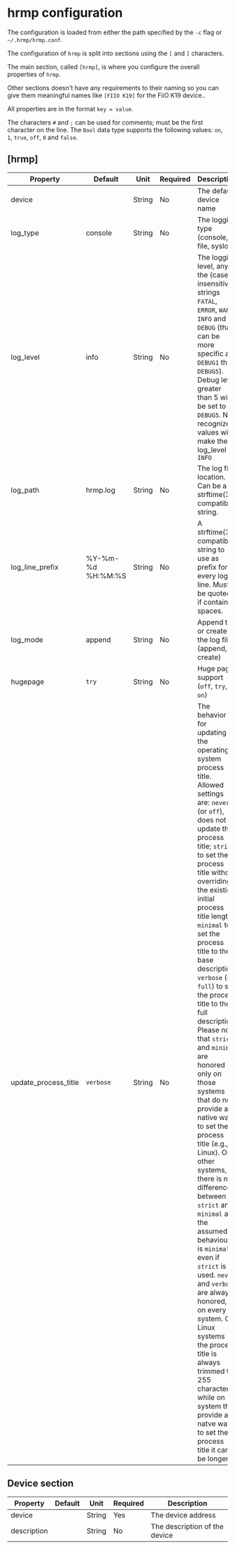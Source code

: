 # hrmp configuration

The configuration is loaded from either the path specified by the `-c` flag or `~/.hrmp/hrmp.conf`.

The configuration of `hrmp` is split into sections using the `[` and `]` characters.

The main section, called `[hrmp]`, is where you configure the overall properties
of `hrmp`.

Other sections doesn't have any requirements to their naming so you can give them
meaningful names like `[FIIO K19]` for the FiiO K19 device..

All properties are in the format `key = value`.

The characters `#` and `;` can be used for comments; must be the first character on the line.
The `Bool` data type supports the following values: `on`, `1`, `true`, `off`, `0` and `false`.

## [hrmp]

| Property | Default | Unit | Required | Description |
|----------|---------|------|----------|-------------|
| device | | String | No | The default device name |
| log_type | console | String | No | The logging type (console, file, syslog) |
| log_level | info | String | No | The logging level, any of the (case insensitive) strings `FATAL`, `ERROR`, `WARN`, `INFO` and `DEBUG` (that can be more specific as `DEBUG1` thru `DEBUG5`). Debug level greater than 5 will be set to `DEBUG5`. Not recognized values will make the log_level be `INFO` |
| log_path | hrmp.log | String | No | The log file location. Can be a strftime(3) compatible string. |
| log_line_prefix | %Y-%m-%d %H:%M:%S | String | No | A strftime(3) compatible string to use as prefix for every log line. Must be quoted if contains spaces. |
| log_mode | append | String | No | Append to or create the log file (append, create) |
| hugepage | `try` | String | No | Huge page support (`off`, `try`, `on`) |
| update_process_title | `verbose` | String | No | The behavior for updating the operating system process title. Allowed settings are: `never` (or `off`), does not update the process title; `strict` to set the process title without overriding the existing initial process title length; `minimal` to set the process title to the base description; `verbose` (or `full`) to set the process title to the full description. Please note that `strict` and `minimal` are honored only on those systems that do not provide a native way to set the process title (e.g., Linux). On other systems, there is no difference between `strict` and `minimal` and the assumed behaviour is `minimal` even if `strict` is used. `never` and `verbose` are always honored, on every system. On Linux systems the process title is always trimmed to 255 characters, while on system that provide a natve way to set the process title it can be longer. |

## Device section

| Property | Default | Unit | Required | Description |
|----------|---------|------|----------|-------------|
| device | | String | Yes | The device address |
| description | | String | No | The description of the device |
